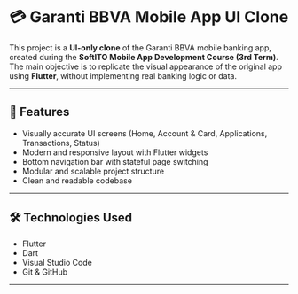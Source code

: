 # 💳 Garanti BBVA Mobile App UI Clone

This project is a **UI-only clone** of the Garanti BBVA mobile banking app, created during the **SoftITO Mobile App Development Course (3rd Term)**. The main objective is to replicate the visual appearance of the original app using **Flutter**, without implementing real banking logic or data.

---

## 🚀 Features

- Visually accurate UI screens (Home, Account & Card, Applications, Transactions, Status)
- Modern and responsive layout with Flutter widgets
- Bottom navigation bar with stateful page switching
- Modular and scalable project structure
- Clean and readable codebase

---

## 🛠️ Technologies Used

- Flutter
- Dart
- Visual Studio Code
- Git & GitHub

---
